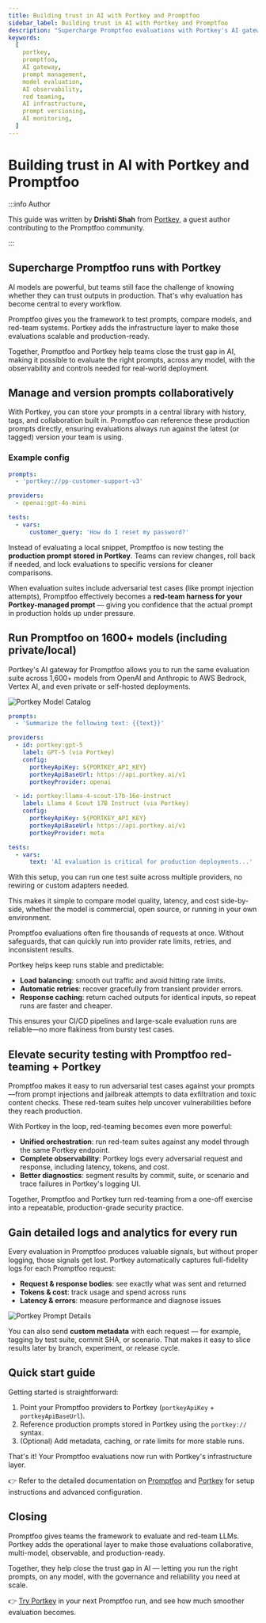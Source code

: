 ```yaml
---
title: Building trust in AI with Portkey and Promptfoo
sidebar_label: Building trust in AI with Portkey and Promptfoo
description: "Supercharge Promptfoo evaluations with Portkey's AI gateway. Run tests across 1600+ models, manage prompts collaboratively, and gain detailed analytics for production-ready AI trust."
keywords:
  [
    portkey,
    promptfoo,
    AI gateway,
    prompt management,
    model evaluation,
    AI observability,
    red teaming,
    AI infrastructure,
    prompt versioning,
    AI monitoring,
  ]
---
```


# Building trust in AI with Portkey and Promptfoo

:::info Author

This guide was written by **Drishti Shah** from [Portkey](https://portkey.ai/), a guest author contributing to the Promptfoo community.

:::

## Supercharge Promptfoo runs with Portkey

AI models are powerful, but teams still face the challenge of knowing whether they can trust outputs in production. That's why evaluation has become central to every workflow.

Promptfoo gives you the framework to test prompts, compare models, and red-team systems. Portkey adds the infrastructure layer to make those evaluations scalable and production-ready.

Together, Promptfoo and Portkey help teams close the trust gap in AI, making it possible to evaluate the right prompts, across any model, with the observability and controls needed for real-world deployment.

## Manage and version prompts collaboratively

With Portkey, you can store your prompts in a central library with history, tags, and collaboration built in. Promptfoo can reference these production prompts directly, ensuring evaluations always run against the latest (or tagged) version your team is using.

### Example config

```yaml title="promptfooconfig.yaml"
prompts:
  - 'portkey://pp-customer-support-v3'

providers:
  - openai:gpt-4o-mini

tests:
  - vars:
      customer_query: 'How do I reset my password?'
```

Instead of evaluating a local snippet, Promptfoo is now testing the **production prompt stored in Portkey**. Teams can review changes, roll back if needed, and lock evaluations to specific versions for cleaner comparisons.

When evaluation suites include adversarial test cases (like prompt injection attempts), Promptfoo effectively becomes a **red-team harness for your Portkey-managed prompt** — giving you confidence that the actual prompt in production holds up under pressure.

## Run Promptfoo on 1600+ models (including private/local)

Portkey's AI gateway for Promptfoo allows you to run the same evaluation suite across 1,600+ models from OpenAI and Anthropic to AWS Bedrock, Vertex AI, and even private or self-hosted deployments.

![Portkey Model Catalog](/img/blog/building-trust-in-ai-with-portkey-and-promptfoo/portkey_model_catalog.png)

```yaml title="promptfooconfig.yaml"
prompts:
  - 'Summarize the following text: {{text}}'

providers:
  - id: portkey:gpt-5
    label: GPT-5 (via Portkey)
    config:
      portkeyApiKey: ${PORTKEY_API_KEY}
      portkeyApiBaseUrl: https://api.portkey.ai/v1
      portkeyProvider: openai

  - id: portkey:llama-4-scout-17b-16e-instruct
    label: Llama 4 Scout 17B Instruct (via Portkey)
    config:
      portkeyApiKey: ${PORTKEY_API_KEY}
      portkeyApiBaseUrl: https://api.portkey.ai/v1
      portkeyProvider: meta

tests:
  - vars:
      text: 'AI evaluation is critical for production deployments...'
```

With this setup, you can run one test suite across multiple providers, no rewiring or custom adapters needed.

This makes it simple to compare model quality, latency, and cost side-by-side, whether the model is commercial, open source, or running in your own environment.

Promptfoo evaluations often fire thousands of requests at once. Without safeguards, that can quickly run into provider rate limits, retries, and inconsistent results.

Portkey helps keep runs stable and predictable:

- **Load balancing**: smooth out traffic and avoid hitting rate limits.
- **Automatic retries**: recover gracefully from transient provider errors.
- **Response caching**: return cached outputs for identical inputs, so repeat runs are faster and cheaper.

This ensures your CI/CD pipelines and large-scale evaluation runs are reliable—no more flakiness from bursty test cases.

## Elevate security testing with Promptfoo red-teaming + Portkey

Promptfoo makes it easy to run adversarial test cases against your prompts—from prompt injections and jailbreak attempts to data exfiltration and toxic content checks. These red-team suites help uncover vulnerabilities before they reach production.

With Portkey in the loop, red-teaming becomes even more powerful:

- **Unified orchestration**: run red-team suites against any model through the same Portkey endpoint.
- **Complete observability**: Portkey logs every adversarial request and response, including latency, tokens, and cost.
- **Better diagnostics**: segment results by commit, suite, or scenario and trace failures in Portkey's logging UI.

Together, Promptfoo and Portkey turn red-teaming from a one-off exercise into a repeatable, production-grade security practice.

## Gain detailed logs and analytics for every run

Every evaluation in Promptfoo produces valuable signals, but without proper logging, those signals get lost. Portkey automatically captures full-fidelity logs for each Promptfoo request:

- **Request & response bodies**: see exactly what was sent and returned
- **Tokens & cost**: track usage and spend across runs
- **Latency & errors**: measure performance and diagnose issues

![Portkey Prompt Details](/img/blog/building-trust-in-ai-with-portkey-and-promptfoo/portkey_prompt_details.png)

You can also send **custom metadata** with each request — for example, tagging by test suite, commit SHA, or scenario. That makes it easy to slice results later by branch, experiment, or release cycle.

## Quick start guide

Getting started is straightforward:

1. Point your Promptfoo providers to Portkey (`portkeyApiKey` + `portkeyApiBaseUrl`).
2. Reference production prompts stored in Portkey using the `portkey://` syntax.
3. (Optional) Add metadata, caching, or rate limits for more stable runs.

That's it! Your Promptfoo evaluations now run with Portkey's infrastructure layer.

👉 Refer to the detailed documentation on [Promptfoo](/docs/integrations/portkey/) and [Portkey](https://portkey.ai/docs/integrations/libraries/promptfoo) for setup instructions and advanced configuration.

## Closing

Promptfoo gives teams the framework to evaluate and red-team LLMs. Portkey adds the operational layer to make those evaluations collaborative, multi-model, observable, and production-ready.

Together, they help close the trust gap in AI — letting you run the right prompts, on any model, with the governance and reliability you need at scale.

👉 [Try Portkey](https://app.portkey.ai/) in your next Promptfoo run, and see how much smoother evaluation becomes.
